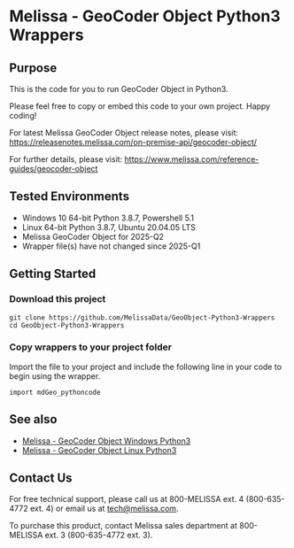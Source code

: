 # Melissa - GeoCoder Object Python3 Wrappers

## Purpose

This is the code for you to run GeoCoder Object in Python3.
    
Please feel free to copy or embed this code to your own project. Happy coding!

For latest Melissa GeoCoder Object release notes, please visit: https://releasenotes.melissa.com/on-premise-api/geocoder-object/

For further details, please visit: https://www.melissa.com/reference-guides/geocoder-object

## Tested Environments

- Windows 10 64-bit Python 3.8.7, Powershell 5.1
- Linux 64-bit Python 3.8.7, Ubuntu 20.04.05 LTS
- Melissa GeoCoder Object for 2025-Q2
- Wrapper file(s) have not changed since 2025-Q1

## Getting Started

### Download this project
```
git clone https://github.com/MelissaData/GeoObject-Python3-Wrappers
cd GeoObject-Python3-Wrappers
```

### Copy wrappers to your project folder

Import the file to your project and include the following line in your code to begin using the wrapper.

```
import mdGeo_pythoncode
```

## See also

- [Melissa - GeoCoder Object Windows Python3](https://github.com/MelissaData/GeoObject-Python3)
- [Melissa - GeoCoder Object Linux Python3](https://github.com/MelissaData/GeoObject-Python3-Linux)
    
## Contact Us

For free technical support, please call us at 800-MELISSA ext. 4
(800-635-4772 ext. 4) or email us at tech@melissa.com.

To purchase this product, contact Melissa sales department at
800-MELISSA ext. 3 (800-635-4772 ext. 3).
